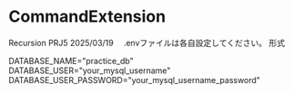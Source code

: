 # CommandExtension
Recursion PRJ5
2025/03/19　
.envファイルは各自設定してください。
形式

DATABASE_NAME="practice_db"
DATABASE_USER="your_mysql_username"
DATABASE_USER_PASSWORD="your_mysql_username_password"

